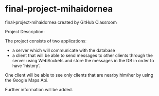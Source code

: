# final-project-mihaidornea
final-project-mihaidornea created by GitHub Classroom

Project Description:

The project consists of two applications: 
  - a server which will communicate with the database
  - a client that will be able to send messages to other clients through the server using WebSockets 
    and store the messages in the DB in order to have 'history'. 
    
One client will be able to see only clients that are nearby him/her by using the Google Maps Api.

Further information will be added.
